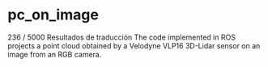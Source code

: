# pc_on_image
236 / 5000 Resultados de traducción The code implemented in ROS projects a point cloud obtained by a Velodyne VLP16 3D-Lidar sensor on an image from an RGB camera.

